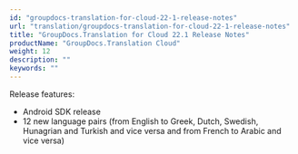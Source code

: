 ```yaml
---
id: "groupdocs-translation-for-cloud-22-1-release-notes"
url: "translation/groupdocs-translation-for-cloud-22-1-release-notes"
title: "GroupDocs.Translation for Cloud 22.1 Release Notes"
productName: "GroupDocs.Translation Cloud"
weight: 12
description: ""
keywords: ""
---
```


Release features:

* Android SDK release
* 12 new language pairs (from English to Greek, Dutch, Swedish, Hunagrian and Turkish and vice versa and from French to Arabic and vice versa)
